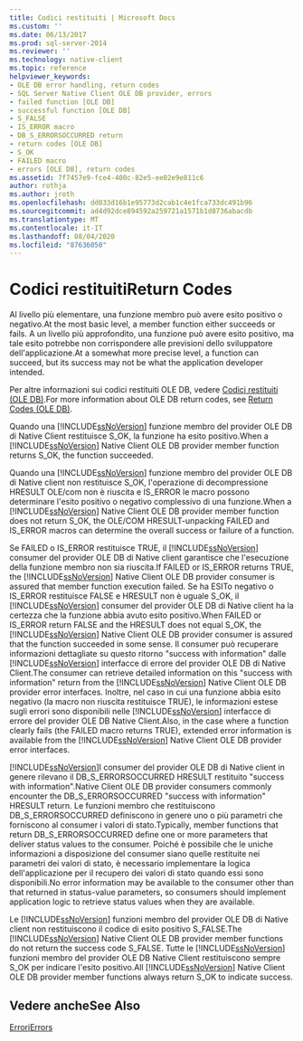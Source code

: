 ```yaml
---
title: Codici restituiti | Microsoft Docs
ms.custom: ''
ms.date: 06/13/2017
ms.prod: sql-server-2014
ms.reviewer: ''
ms.technology: native-client
ms.topic: reference
helpviewer_keywords:
- OLE DB error handling, return codes
- SQL Server Native Client OLE DB provider, errors
- failed function [OLE DB]
- successful function [OLE DB]
- S_FALSE
- IS_ERROR macro
- DB_S_ERRORSOCCURRED return
- return codes [OLE DB]
- S_OK
- FAILED macro
- errors [OLE DB], return codes
ms.assetid: 7f7457e9-fce4-400c-82e5-ee02e9e811c6
author: rothja
ms.author: jroth
ms.openlocfilehash: dd033d16b1e95773d2cab1c4e1fca733dc491b96
ms.sourcegitcommit: ad4d92dce894592a259721a1571b1d8736abacdb
ms.translationtype: MT
ms.contentlocale: it-IT
ms.lasthandoff: 08/04/2020
ms.locfileid: "87636050"
---
```

# <a name="return-codes"></a><span data-ttu-id="261f0-102">Codici restituiti</span><span class="sxs-lookup"><span data-stu-id="261f0-102">Return Codes</span></span>
  <span data-ttu-id="261f0-103">Al livello più elementare, una funzione membro può avere esito positivo o negativo.</span><span class="sxs-lookup"><span data-stu-id="261f0-103">At the most basic level, a member function either succeeds or fails.</span></span> <span data-ttu-id="261f0-104">A un livello più approfondito, una funzione può avere esito positivo, ma tale esito potrebbe non corrispondere alle previsioni dello sviluppatore dell'applicazione.</span><span class="sxs-lookup"><span data-stu-id="261f0-104">At a somewhat more precise level, a function can succeed, but its success may not be what the application developer intended.</span></span>  
  
 <span data-ttu-id="261f0-105">Per altre informazioni sui codici restituiti OLE DB, vedere [Codici restituiti (OLE DB)](https://go.microsoft.com/fwlink/?LinkId=101631).</span><span class="sxs-lookup"><span data-stu-id="261f0-105">For more information about OLE DB return codes, see [Return Codes (OLE DB)](https://go.microsoft.com/fwlink/?LinkId=101631).</span></span>  
  
 <span data-ttu-id="261f0-106">Quando una [!INCLUDE[ssNoVersion](../../includes/ssnoversion-md.md)] funzione membro del provider OLE DB di Native Client restituisce S_OK, la funzione ha esito positivo.</span><span class="sxs-lookup"><span data-stu-id="261f0-106">When a [!INCLUDE[ssNoVersion](../../includes/ssnoversion-md.md)] Native Client OLE DB provider member function returns S_OK, the function succeeded.</span></span>  
  
 <span data-ttu-id="261f0-107">Quando una [!INCLUDE[ssNoVersion](../../includes/ssnoversion-md.md)] funzione membro del provider OLE DB di Native client non restituisce S_OK, l'operazione di decompressione HRESULT OLE/com non è riuscita e IS_ERROR le macro possono determinare l'esito positivo o negativo complessivo di una funzione.</span><span class="sxs-lookup"><span data-stu-id="261f0-107">When a [!INCLUDE[ssNoVersion](../../includes/ssnoversion-md.md)] Native Client OLE DB provider member function does not return S_OK, the OLE/COM HRESULT-unpacking FAILED and IS_ERROR macros can determine the overall success or failure of a function.</span></span>  
  
 <span data-ttu-id="261f0-108">Se FAILED o IS_ERROR restituisce TRUE, il [!INCLUDE[ssNoVersion](../../includes/ssnoversion-md.md)] consumer del provider OLE DB di Native client garantisce che l'esecuzione della funzione membro non sia riuscita.</span><span class="sxs-lookup"><span data-stu-id="261f0-108">If FAILED or IS_ERROR returns TRUE, the [!INCLUDE[ssNoVersion](../../includes/ssnoversion-md.md)] Native Client OLE DB provider consumer is assured that member function execution failed.</span></span> <span data-ttu-id="261f0-109">Se ha ESITo negativo o IS_ERROR restituisce FALSE e HRESULT non è uguale S_OK, il [!INCLUDE[ssNoVersion](../../includes/ssnoversion-md.md)] consumer del provider OLE DB di Native client ha la certezza che la funzione abbia avuto esito positivo.</span><span class="sxs-lookup"><span data-stu-id="261f0-109">When FAILED or IS_ERROR return FALSE and the HRESULT does not equal S_OK, the [!INCLUDE[ssNoVersion](../../includes/ssnoversion-md.md)] Native Client OLE DB provider consumer is assured that the function succeeded in some sense.</span></span> <span data-ttu-id="261f0-110">Il consumer può recuperare informazioni dettagliate su questo ritorno "success with information" dalle [!INCLUDE[ssNoVersion](../../includes/ssnoversion-md.md)] interfacce di errore del provider OLE DB di Native Client.</span><span class="sxs-lookup"><span data-stu-id="261f0-110">The consumer can retrieve detailed information on this "success with information" return from the [!INCLUDE[ssNoVersion](../../includes/ssnoversion-md.md)] Native Client OLE DB provider error interfaces.</span></span> <span data-ttu-id="261f0-111">Inoltre, nel caso in cui una funzione abbia esito negativo (la macro non riuscita restituisce TRUE), le informazioni estese sugli errori sono disponibili nelle [!INCLUDE[ssNoVersion](../../includes/ssnoversion-md.md)] interfacce di errore del provider OLE DB Native Client.</span><span class="sxs-lookup"><span data-stu-id="261f0-111">Also, in the case where a function clearly fails (the FAILED macro returns TRUE), extended error information is available from the [!INCLUDE[ssNoVersion](../../includes/ssnoversion-md.md)] Native Client OLE DB provider error interfaces.</span></span>  
  
 [!INCLUDE[ssNoVersion](../../includes/ssnoversion-md.md)]<span data-ttu-id="261f0-112">I consumer del provider OLE DB di Native client in genere rilevano il DB_S_ERRORSOCCURRED HRESULT restituito "success with information".</span><span class="sxs-lookup"><span data-stu-id="261f0-112">Native Client OLE DB provider consumers commonly encounter the DB_S_ERRORSOCCURRED "success with information" HRESULT return.</span></span> <span data-ttu-id="261f0-113">Le funzioni membro che restituiscono DB_S_ERRORSOCCURRED definiscono in genere uno o più parametri che forniscono al consumer i valori di stato.</span><span class="sxs-lookup"><span data-stu-id="261f0-113">Typically, member functions that return DB_S_ERRORSOCCURRED define one or more parameters that deliver status values to the consumer.</span></span> <span data-ttu-id="261f0-114">Poiché è possibile che le uniche informazioni a disposizione del consumer siano quelle restituite nei parametri dei valori di stato, è necessario implementare la logica dell'applicazione per il recupero dei valori di stato quando essi sono disponibili.</span><span class="sxs-lookup"><span data-stu-id="261f0-114">No error information may be available to the consumer other than that returned in status-value parameters, so consumers should implement application logic to retrieve status values when they are available.</span></span>  
  
 <span data-ttu-id="261f0-115">Le [!INCLUDE[ssNoVersion](../../includes/ssnoversion-md.md)] funzioni membro del provider OLE DB di Native client non restituiscono il codice di esito positivo S_FALSE.</span><span class="sxs-lookup"><span data-stu-id="261f0-115">The [!INCLUDE[ssNoVersion](../../includes/ssnoversion-md.md)] Native Client OLE DB provider member functions do not return the success code S_FALSE.</span></span> <span data-ttu-id="261f0-116">Tutte le [!INCLUDE[ssNoVersion](../../includes/ssnoversion-md.md)] funzioni membro del provider OLE DB Native Client restituiscono sempre S_OK per indicare l'esito positivo.</span><span class="sxs-lookup"><span data-stu-id="261f0-116">All [!INCLUDE[ssNoVersion](../../includes/ssnoversion-md.md)] Native Client OLE DB provider member functions always return S_OK to indicate success.</span></span>  
  
## <a name="see-also"></a><span data-ttu-id="261f0-117">Vedere anche</span><span class="sxs-lookup"><span data-stu-id="261f0-117">See Also</span></span>  
 [<span data-ttu-id="261f0-118">Errori</span><span class="sxs-lookup"><span data-stu-id="261f0-118">Errors</span></span>](errors.md)  
  
  
